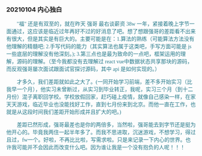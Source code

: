 ### 20210104 内心独白

<p style="text-indent:2em; color: #25798a; font-family: Brush Script MT, Brush Script Std, cursive">
     "福" 还是有双至的，就在昨天 强哥 最右谈薪资 38w 一年，紧接着晚上字节一面通过，这应该是临近过年再好不过的好消息了吧。想了想跟强哥的差距看不出来有很大，但是其实是有巨大的。主要可能是在：1.算法的熟练（可能算法方法没有他理解的精髓吧; 2.手写代码的能力（其实算法也属于这类吧，手写方面可能是 js 一些底层的理解没有他深刻。); 3.第三点也是最为致命的一点吧，框架运用的理解，源码的理解。（至今我都没有去理解过 react vue中数据状态共享那块的源码，而反观强哥屡次面试跟面试官探讨源码，其中 api 是如何实现的。）
     
</p>

<p style="text-indent:2em; color: #25798a; font-family: Brush Script MT, Brush Script Std, cursive">
    才多久，我们差距就如此之大了。(一同开始学习前端，差不多开始实习（比我早一个月），他实习未曾断过，从实习到毕业转正，我呢，实习三个月（到十二月份）混子离职回学校。学校放假回家，赶巧碰上疫情，就像自己感染一样，在家天天游戏，临近毕业也没能找好工作，直到七月份来到北京。而他一直在工作，也就是从这段时间我们差距开始形成并且扩大的吧。)
</p>

<p style="text-indent:2em; color: #25798a; font-family: Brush Script MT, Brush Script Std, cursive">
    差距已然形成，强哥最差也是你的两倍多，当然啦，强哥能去到字节还是挺为他开心的。毕竟我两住一起半年多了。而我不思进取，沉迷游戏，不想学习，得过且过，fw一个。好啦，不再比比啦，写需求啦。只是来记录一下内心的世界。也许我可能并不会因此而改变什么吧。因为谁让我是一个没有抱负的人呢！！！
</p>

